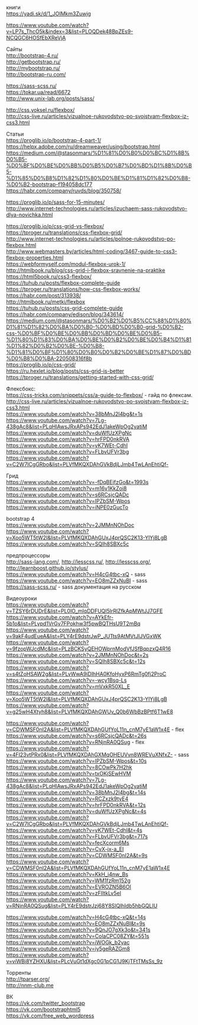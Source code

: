 книги</br>
https://yadi.sk/d/1_JOIMkm3Zuwjg</br>


https://www.youtube.com/watch?v=LP7s_ThcO5k&index=3&list=PLOQDek48BpZEs9-NCQGC6HOSfEbXReVjA

Сайты</br>
http://bootstrap-4.ru/</br>
http://getbootstrap.ru/</br>
http://mybootstrap.ru/</br>
http://bootstrap-ru.com/</br>

https://sass-scss.ru/</br>
https://tokar.ua/read/6672</br>
http://www.unix-lab.org/posts/sass/</br>

http://css.yoksel.ru/flexbox/</br>
http://css-live.ru/articles/vizualnoe-rukovodstvo-po-svojstvam-flexbox-iz-css3.html</br>


Статьи</br>
https://proglib.io/p/bootstrap-4-part-1/</br>
https://helpx.adobe.com/ru/dreamweaver/using/bootstrap.html</br>
https://medium.com/@stasonmars/%D1%81%D0%B0%D0%BC%D1%8B%D0%B5-%D0%BF%D0%BE%D0%BB%D0%B5%D0%B7%D0%BD%D1%8B%D0%B5-%D1%85%D0%B8%D1%82%D1%80%D0%BE%D1%81%D1%82%D0%B8-%D0%B2-bootstrap-f194058dc177</br>
https://habr.com/company/ruvds/blog/350758/</br>

https://proglib.io/p/sass-for-15-minutes/</br>
http://www.internet-technologies.ru/articles/izuchaem-sass-rukovodstvo-dlya-novichka.html</br>

https://proglib.io/p/css-grid-vs-flexbox/</br>
https://tproger.ru/translations/css-flexbox-grid/</br>
http://www.internet-technologies.ru/articles/polnoe-rukovodstvo-po-flexbox.html</br>
http://www.webmasters.by/articles/html-coding/3467-guide-to-css3-flexbox-properties.html</br>
https://webformyself.com/modul-flexbox-urok-1/</br>
http://htmlbook.ru/blog/css-grid-i-flexbox-sravnenie-na-praktike</br>
https://html5book.ru/css3-flexbox/</br>
https://tuhub.ru/posts/flexbox-complete-guide</br>
https://tproger.ru/translations/how-css-flexbox-works/</br>
https://habr.com/post/313938/</br>
http://htmlbook.ru/metki/flexbox</br>
https://tuhub.ru/posts/css-grid-complete-guide</br>
https://habr.com/company/edison/blog/343614/</br>
https://medium.com/@stasonmars/%D0%B2%D0%B5%CC%88%D1%80%D1%81%D1%82%D0%BA%D0%B0-%D0%BD%D0%B0-grid-%D0%B2-css-%D0%BF%D0%BE%D0%BB%D0%BD%D0%BE%D0%B5-%D1%80%D1%83%D0%BA%D0%BE%D0%B2%D0%BE%D0%B4%D1%81%D1%82%D0%B2%D0%BE-%D0%B8-%D1%81%D0%BF%D1%80%D0%B0%D0%B2%D0%BE%D1%87%D0%BD%D0%B8%D0%BA-220508316f8b</br>
https://proglib.io/p/css-grid/</br>
https://ru.hexlet.io/blog/posts/css-grid-is-better</br>
https://tproger.ru/translations/getting-started-with-css-grid/</br>


Флексбокс:</br> 
https://css-tricks.com/snippets/css/a-guide-to-flexbox/ - гайд по флексам.</br>
http://css-live.ru/articles/vizualnoe-rukovodstvo-po-svojstvam-flexbox-iz-css3.html</br>
https://www.youtube.com/watch?v=38bMnJ2l4bg&t=1s</br>
https://www.youtube.com/watch?v=7Lg-438gAc8&list=PLqHlAwsJRxAPs942EdJ1akeWpOg2yatiM</br>
https://www.youtube.com/watch?v=duWfUzXPgNc</br>
https://www.youtube.com/watch?v=hrFPD0nkRVA</br>
https://www.youtube.com/watch?v=yK7WEt-CdhI</br>
https://www.youtube.com/watch?v=FLbvUFVr3bg</br>
https://www.youtube.com/watch?v=C2W7ICgGRbo&list=PLVfMKQXDAhGVkBdjLJmb4TwLAnEhtiQf-</br>

Грид</br> 
https://www.youtube.com/watch?v=-fDqBEjfzGo&t=1993s</br> 
https://www.youtube.com/watch?v=m16v1KkZoi8</br> 
https://www.youtube.com/watch?v=s6RCsjcQADc</br> 
https://www.youtube.com/watch?v=IPZbSM-Wpos</br> 
https://www.youtube.com/watch?v=iNPE0zGucTo</br> 

bootstrap 4</br> 
https://www.youtube.com/watch?v=2JMMnNOhDoc</br> 
https://www.youtube.com/watch?v=Xoo5WT5tW2I&list=PLVfMKQXDAhGUxJ4prQSC2K13-YlYj8LgB</br> 
https://www.youtube.com/watch?v=SQIh8SBXc5c</br> 


предпроцессоры</br>
http://sass-lang.com/, http://lesscss.ru/, http://lesscss.org/, http://learnboost.github.io/stylus/</br> 
https://www.youtube.com/watch?v=H4cG4tbc-xQ - sass</br> 
https://www.youtube.com/watch?v=EO8mZZxNuBI - sass</br> 
https://sass-scss.ru/ - sass документация на русском</br> 




Видеоуроки</br>
https://www.youtube.com/watch?v=TZSY6rDUDrE&list=PL0lO_mIqDDFUQI5lrRlZfkApMWtJJ7GFE</br>
https://www.youtube.com/watch?v=AYkEfr-5b1o&list=PLypd1VrGv7FPokhw3f5pwBQTHsU9T2mBq</br>
https://www.youtube.com/watch?v=9akF4udEueA&list=PLY4rE9dstrJwP_JUTts9AtMVtJlJVGxWK</br>
https://www.youtube.com/watch?v=9fzopWJcdMc&list=PLzBCKSyQEHOWprnModVfJSfBqpzxQ4R16</br>
https://www.youtube.com/watch?v=2JMMnNOhDoc&t=2s</br>
https://www.youtube.com/watch?v=SQIh8SBXc5c&t=12s</br>
https://www.youtube.com/watch?v=s4tZoHSAW2g&list=PLvWwA9iDlhHA0KfoHyxP6RmTg0fj2ProC</br>
https://www.youtube.com/watch?v=-wcy1Bsq-Ls</br>
https://www.youtube.com/watch?v=mVxkR50XL_E</br>
https://www.youtube.com/watch?v=Xoo5WT5tW2I&list=PLVfMKQXDAhGUxJ4prQSC2K13-YlYj8LgB</br>
https://www.youtube.com/watch?v=g25wH4Xtyh8&list=PLVfMKQXDAhGWUv_Q0b6WbBzBPtf6T1wE8</br>


https://www.youtube.com/watch?v=CDWMSF0nI2A&list=PLVfMKQXDAhGUfYoL11n_cnM7yE1aW1x4E - flex</br>
https://www.youtube.com/watch?v=s6RCsjcQADc&t=26s</br>
https://www.youtube.com/watch?v=RNjnRA0QSug - flex</br>
https://www.youtube.com/watch?v=4Fl23vtPRx0&list=PLVfMKQXDAhGXMqOHEUVvn8WREVuXNfxZ- - sass</br>
https://www.youtube.com/watch?v=IPZbSM-Wpos&t=10s</br>
https://www.youtube.com/watch?v=8COwPk7H2hk</br>
https://www.youtube.com/watch?v=txOKjSEwHVM</br>
https://www.youtube.com/watch?v=7Lg-438gAc8&list=PLqHlAwsJRxAPs942EdJ1akeWpOg2yatiM</br>
https://www.youtube.com/watch?v=38bMnJ2l4bg&t=14s</br>
https://www.youtube.com/watch?v=RCZxzk9tyE4</br>
https://www.youtube.com/watch?v=hrFPD0nkRVA&t=12s</br>
https://www.youtube.com/watch?v=duWfUzXPgNc&t=4s</br>
https://www.youtube.com/watch?v=C2W7ICgGRbo&list=PLVfMKQXDAhGVkBdjLJmb4TwLAnEhtiQf-</br>
https://www.youtube.com/watch?v=yK7WEt-CdhI&t=4s</br>
https://www.youtube.com/watch?v=FLbvUFVr3bg&t=717s</br>
https://www.youtube.com/watch?v=fecXcorm6Ms</br>
https://www.youtube.com/watch?v=CvX-jx-a_EI</br>
https://www.youtube.com/watch?v=CDWMSF0nI2A&t=9s</br>
https://www.youtube.com/watch?v=CDWMSF0nI2A&list=PLVfMKQXDAhGUfYoL11n_cnM7yE1aW1x4E</br>
https://www.youtube.com/watch?v=KkH_i4nw_Bs</br>
https://www.youtube.com/watch?v=WM1fzRm152g</br>
https://www.youtube.com/watch?v=EVROZN5B6OI</br>
https://www.youtube.com/watch?v=zFIltkLv5eI</br>
https://www.youtube.com/watch?v=RNjnRA0QSug&list=PLY4rE9dstrJzj68Y8SlQlhIdb5hbGQLIU</br>

https://www.youtube.com/watch?v=H4cG4tbc-xQ&t=14s</br>
https://www.youtube.com/watch?v=EO8mZZxNuBI&t=9s</br>
https://www.youtube.com/watch?v=9QnJO7gXk3o&t=341s</br>
https://www.youtube.com/watch?v=ColaCPC08ZY&t=551s</br>
https://www.youtube.com/watch?v=iWOGk_b2yac</br>
https://www.youtube.com/watch?v=iy5geRAZGm8</br>
https://www.youtube.com/watch?v=viWBi8YZHXU&list=PLcVuGt1dXgc0G1pCG1J9KjTFtTMsSs_9z</br>


Торренты </br>
http://tparser.org/</br>
http://nnm-club.me</br>


ВК</br>
https://vk.com/twitter_bootstrap</br>
https://vk.com/bootstraphtml5</br>
https://vk.com/free_web_wordpress</br>
